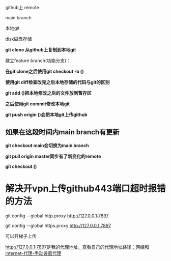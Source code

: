 github上 remote  

main branch 

本地git

disk磁盘存储 





**git clone  从github上复制到本地git**

建立feature branch(功能分支)：

**在git clone之后使用git checkout -b ()**

**使用git diff检查改完之后本地存储的代码与git的区别**

**git add ()把本地修改之后的文件放到暂存区** 

**之后使用git commit修改本地git**

**git push origin ()会把本地git上传github**

## 如果在这段时间内main branch有更新

**git checkout main会切换为main branch**

**git pull origin master同步有了新变化的remote**

**git checkout ()**

# 解决开vpn上传github443端口超时报错的方法

git config --global http.proxy http://127.0.0.1:7897

git config --global https.proxy http://127.0.0.1:7897

可以开梯子上传

http://127.0.0.1:7897是我的代理地址，查看自己的代理地址路径：网络和internet-代理-手动设置代理
